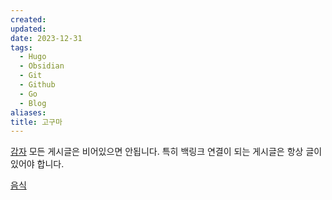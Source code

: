 ```yaml
---
created: 
updated: 
date: 2023-12-31
tags:
  - Hugo
  - Obsidian
  - Git
  - Github
  - Go
  - Blog
aliases: 
title: 고구마
---
```


[감자](백링크%20테스트%20폴더입니다/감자.md)
모든 게시글은 비어있으면 안됩니다.
특히 백링크 연결이 되는 게시글은 항상 글이 있어야 합니다.

[음식](백링크%20테스트%20폴더입니다/음식.md)